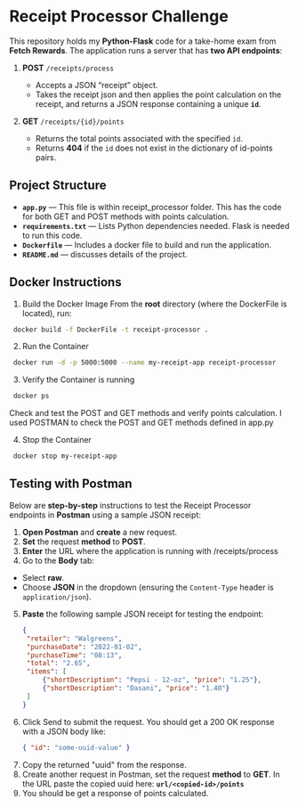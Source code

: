 # Receipt Processor Challenge

This repository holds my **Python-Flask** code for a take-home exam from **Fetch Rewards**. The application runs a server that has  **two API endpoints**:

1. **POST** `/receipts/process`  
   - Accepts a JSON “receipt” object.  
   - Takes the receipt json and then applies the point calculation on the receipt, and returns a JSON response containing a unique **`id`**.  

2. **GET** `/receipts/{id}/points`  
   - Returns the total points associated with the specified `id`.  
   - Returns **404** if the `id` does not exist in the dictionary of id-points pairs.
     

## Project Structure
- **`app.py`** — This file is within receipt_processor folder. This has the code for both GET and POST methods with points calculation. 
- **`requirements.txt`** — Lists Python dependencies needed. Flask is needed to run this code. 
- **`Dockerfile`** — Includes a docker file to build and run the application.  
- **`README.md`** — discusses details of the project.

## Docker Instructions
 1. Build the Docker Image
From the **root** directory (where the DockerFile is located), run:

```bash
 docker build -f DockerFile -t receipt-processor .
```
 2. Run the Container
```bash
 docker run -d -p 5000:5000 --name my-receipt-app receipt-processor
```
 3. Verify the Container is running
```bash
 docker ps
```
Check and test the POST and GET methods and verify points calculation. I used POSTMAN to check the POST and GET methods defined in app.py

 4. Stop the Container
```bash
 docker stop my-receipt-app
```

## Testing with Postman
Below are **step-by-step** instructions to test the Receipt Processor endpoints in **Postman** using a sample JSON receipt:

1. **Open Postman** and **create** a new request.
2. **Set** the request **method** to **POST**.
3. **Enter** the URL where the application is running with /receipts/process
4. Go to the **Body** tab:
 - Select **raw**.
 - Choose **JSON** in the dropdown (ensuring the `Content-Type` header is `application/json`).
5. **Paste** the following sample JSON receipt for testing the endpoint:
   ```json
   {
    "retailer": "Walgreens",
    "purchaseDate": "2022-01-02",
    "purchaseTime": "08:13",
    "total": "2.65",
    "items": [
        {"shortDescription": "Pepsi - 12-oz", "price": "1.25"},
        {"shortDescription": "Dasani", "price": "1.40"}
    ]
   }
6. Click Send to submit the request. You should get a 200 OK response with a JSON body like:
   ```json
   { "id": "some-uuid-value" }
7. Copy the returned "uuid" from the response.
8. Create another request in Postman, set the request **method** to **GET**. In the URL paste the copied uuid here: **`url/<copied-id>/points`**
9. You should be get a response of points calculated.
